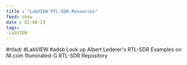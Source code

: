 ```yaml
---
title : "LabVIEW RTL-SDR Resources"
feed: show
date : 02-08-23
tags:
-LabVIEW
---
```

#rtlsdr #LabVIEW #adsb 
Look up Albert Lederer's  RTL-SDR Examples on NI.com
Illuminated-G RTL-SDR Repository